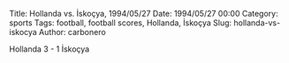 Title: Hollanda vs. İskoçya, 1994/05/27
Date: 1994/05/27 00:00
Category: sports
Tags: football, football scores, Hollanda, İskoçya
Slug: hollanda-vs-iskocya
Author: carbonero


Hollanda 3 - 1 İskoçya
